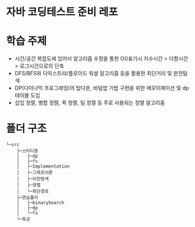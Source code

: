 # 자바 코딩테스트 준비 레포

# 학습 주제
- 시간/공간 복잡도에 있어서 알고리즘 수정을 통한 O()표기시 지수시간 > 다항시간 > 로그시간으로의 단축
- DFS/BFS와 다익스트라/플로이드 워셜 알고리즘 등을 활용한 최단거리 및 완전탐색
- DP(다이나믹 프로그래밍)의 탑다운, 바텀업 기법 구현을 위한 메모이제이션 및 dp테이블 도입
- 삽입 정렬, 병합 정렬, 퀵 정렬, 팀 정렬 등 주로 사용되는 정렬 알고리즘

# 폴더 구조
```
└─src
    ├─스터디용
    │   ├─dp
    │   ├─fs
    │   ├─Implementation
    │   ├─그래프이론
    │   ├─이진탐색
    │   ├─정렬
    │   └─최단경로
    ├─연습풀이
    │   ├─binarySearch
    │   ├─dp
    │   └─fs
    └─특강
```

